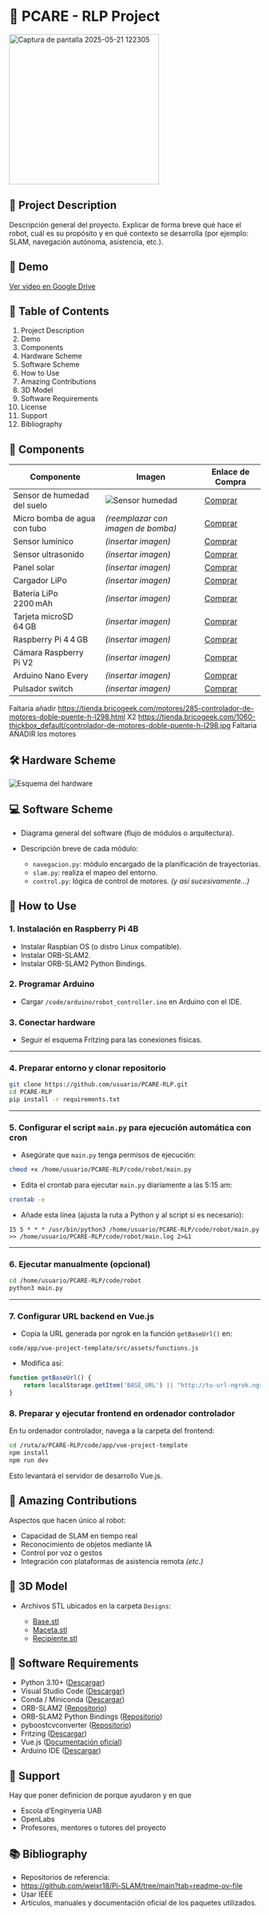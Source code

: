 
# 🧠 PCARE - RLP Project

<img width="300" alt="Captura de pantalla 2025-05-21 122305" src="https://github.com/user-attachments/assets/7b2c1426-09a6-4849-b208-ec65227c055f" />


## 📘 Project Description

Descripción general del proyecto. Explicar de forma breve qué hace el robot, cuál es su propósito y en qué contexto se desarrolla (por ejemplo: SLAM, navegación autónoma, asistencia, etc.).

## 🎥 Demo

[Ver video en Google Drive](https://drive.google.com/file/d/1RFXhxHZZ7uanfg3AD7WiqcH8D6Dph1f0/view?usp=sharing)

## 🧭 Table of Contents

1. Project Description
2. Demo
3. Components
4. Hardware Scheme
5. Software Scheme
6. How to Use
7. Amazing Contributions
8. 3D Model
9. Software Requirements
10. License
11. Support
12. Bibliography

## 🔩 Components

| Componente                            | Imagen                             | Enlace de Compra                                                                                                     |
| ------------------------------------- | ---------------------------------- | -------------------------------------------------------------------------------------------------------------------- |
| Sensor de humedad del suelo   | ![Sensor humedad](turn0image0)     | [Comprar](https://tienda.bricogeek.com/sensores-humedad/651-sensor-de-humedad-del-suelo.html)                        |
| Micro bomba de agua con tubo | *(reemplazar con imagen de bomba)* | [Comprar](https://tienda.bricogeek.com/motores-dc/1611-micro-bomba-de-agua-con-tubo.html)                            |
| Sensor lumínico           | *(insertar imagen)*                | [Comprar](https://tienda.bricogeek.com/sensores-luz-infrarrojos/1317-sensor-de-luz-ambiente-hw5p-1.html)             |
| Sensor ultrasonido            | *(insertar imagen)*                | [Comprar](https://tienda.bricogeek.com/sensores-distancia/741-sensor-de-distancia-por-ultrasonidos-hc-sr04.html)     |
| Panel solar                | *(insertar imagen)*                | [Comprar](https://tienda.bricogeek.com/placas-solares/1445-panel-solar-5v-1a-con-usb.html)                           |
| Cargador LiPo                | *(insertar imagen)*                | [Comprar](https://tienda.bricogeek.com/convertidores-de-voltaje/677-cargador-lipo-powerboost-500.html)               |
| Batería LiPo 2200 mAh         | *(insertar imagen)*                | [Comprar](https://tienda.bricogeek.com/baterias-lipo/1925-bateria-lipo-2200mah-37v-903759.html)                      |
| Tarjeta microSD 64 GB         | *(insertar imagen)*                | [Comprar](https://tienda.bricogeek.com/accesorios-raspberry-pi/1355-memoria-microsd-64gb-clase-10-740617274769.html) |
| Raspberry Pi 4 4 GB          | *(insertar imagen)*                | [Comprar](https://tienda.bricogeek.com/placas-raspberry-pi/1330-raspberry-pi-4-model-b-4-gb.html)                    |
| Cámara Raspberry Pi V2       | *(insertar imagen)*                | [Comprar](https://tienda.bricogeek.com/accesorios-raspberry-pi/822-camara-raspberry-pi-v2-8-megapixels.html)         |
| Arduino Nano Every           | *(insertar imagen)*                | [Comprar](https://tienda.bricogeek.com/arduino-original/1433-arduino-nano-every.html)                                |
| Pulsador switch              | *(insertar imagen)*                | [Comprar](https://tienda.bricogeek.com/componentes/298-pulsador-switch-12mm.html)                                    |
Faltaria añadir 
https://tienda.bricogeek.com/motores/285-controlador-de-motores-doble-puente-h-l298.html X2
https://tienda.bricogeek.com/1060-thickbox_default/controlador-de-motores-doble-puente-h-l298.jpg
Faltaria AÑADIR los motores 

## 🛠️ Hardware Scheme

![Esquema del hardware](Designs/fritzing.jpg)


## 💻 Software Scheme

* Diagrama general del software (flujo de módulos o arquitectura).
* Descripción breve de cada módulo:

  * `navegacion.py`: módulo encargado de la planificación de trayectorias.
  * `slam.py`: realiza el mapeo del entorno.
  * `control.py`: lógica de control de motores.
    *(y así sucesivamente...)*


## 🚀 How to Use

### 1. Instalación en Raspberry Pi 4B

* Instalar Raspbian OS (o distro Linux compatible).
* Instalar ORB-SLAM2.
* Instalar ORB-SLAM2 Python Bindings.

### 2. Programar Arduino

* Cargar `/code/arduino/robot_controller.ino` en Arduino con el IDE.

### 3. Conectar hardware

* Seguir el esquema Fritzing para las conexiones físicas.

---

### 4. Preparar entorno y clonar repositorio

```bash
git clone https://github.com/usuario/PCARE-RLP.git
cd PCARE-RLP
pip install -r requirements.txt
```

---

### 5. Configurar el script `main.py` para ejecución automática con cron

* Asegúrate que `main.py` tenga permisos de ejecución:

```bash
chmod +x /home/usuario/PCARE-RLP/code/robot/main.py
```

* Edita el crontab para ejecutar `main.py` diariamente a las 5:15 am:

```bash
crontab -e
```

* Añade esta línea (ajusta la ruta a Python y al script si es necesario):

```
15 5 * * * /usr/bin/python3 /home/usuario/PCARE-RLP/code/robot/main.py >> /home/usuario/PCARE-RLP/code/robot/main.log 2>&1
```

---

### 6. Ejecutar manualmente (opcional)

```bash
cd /home/usuario/PCARE-RLP/code/robot
python3 main.py
```

---

### 7. Configurar URL backend en Vue.js

* Copia la URL generada por ngrok en la función `getBaseUrl()` en:

```
code/app/vue-project-template/src/assets/functions.js
```

* Modifica así:

```js
function getBaseUrl() {
    return localStorage.getItem('BASE_URL') || "http://tu-url-ngrok.ngrok.io";
}
```


### 8. Preparar y ejecutar frontend en ordenador controlador

En tu ordenador controlador, navega a la carpeta del frontend:

```bash
cd /ruta/a/PCARE-RLP/code/app/vue-project-template
npm install
npm run dev
```

Esto levantará el servidor de desarrollo Vue.js.

## 🌟 Amazing Contributions

Aspectos que hacen único al robot:

* Capacidad de SLAM en tiempo real
* Reconocimiento de objetos mediante IA
* Control por voz o gestos
* Integración con plataformas de asistencia remota
  *(etc.)*

## 🧱 3D Model
* Archivos STL ubicados en la carpeta `Designs`:

  * [Base.stl](./Designs/Base.stl)
  * [Maceta.stl](./Designs/Maceta.stl)
  * [Recipiente.stl](./Designs/Recipiente.stl)



## 💾 Software Requirements

* Python 3.10+ ([Descargar](https://www.python.org/))
* Visual Studio Code ([Descargar](https://code.visualstudio.com/))
* Conda / Miniconda ([Descargar](https://docs.conda.io/en/latest/miniconda.html))
* ORB-SLAM2 ([Repositorio](https://github.com/raulmur/ORB_SLAM2))
* ORB-SLAM2 Python Bindings ([Repositorio](https://github.com/GiordanoLaminetti/ORB_SLAM2-PythonBindings/tree/master))
* pyboostcvconverter ([Repositorio](https://github.com/Algomorph/pyboostcvconverter/tree/master))
* Fritzing ([Descargar](https://fritzing.org/download/))
* Vue.js ([Documentación oficial](https://vuejs.org/))
* Arduino IDE ([Descargar](https://www.arduino.cc/en/software))


## 🏫 Support
Hay que poner definicion de porque ayudaron y en que
* Escola d’Enginyeria UAB
* OpenLabs
* Profesores, mentores o tutores del proyecto

## 📚 Bibliography

* Repositorios de referencia:
* https://github.com/weixr18/Pi-SLAM/tree/main?tab=readme-ov-file
* Usar IEEE
* Artículos, manuales y documentación oficial de los paquetes utilizados.

